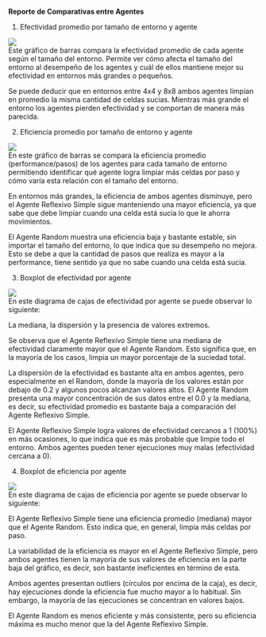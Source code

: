 **Reporte de Comparativas entre Agentes**

1) Efectividad promedio por tamaño de entorno y agente  
   

![][image1]  
Este gráfico de barras compara la efectividad promedio de cada agente según el tamaño del entorno. Permite ver cómo afecta el tamaño del entorno al desempeño de los agentes y cuál de ellos mantiene mejor su efectividad en entornos más grandes o pequeños.

Se puede deducir que en entornos entre 4x4 y 8x8 ambos agentes limpian en promedio la misma cantidad de celdas sucias. Mientras más grande el entorno los agentes pierden efectividad y se comportan de manera más parecida.

2) Eficiencia promedio por tamaño de entorno y agente  
   

![][image2]  
En este gráfico de barras se compara la eficiencia promedio (performance/pasos) de los agentes para cada tamaño de entorno permitiendo identificar qué agente logra limpiar más celdas por paso y cómo varía esta relación con el tamaño del entorno.

En entornos más grandes, la eficiencia de ambos agentes disminuye, pero el Agente Reflexivo Simple sigue manteniendo una mayor eficiencia, ya que sabe que debe limpiar cuando una celda está sucia lo que le ahorra movimientos.

El Agente Random muestra una eficiencia baja y bastante estable, sin importar el tamaño del entorno, lo que indica que su desempeño no mejora. Esto se debe a que la cantidad de pasos que realiza es mayor a la performance, tiene sentido ya que no sabe cuando una celda está sucia.

3) Boxplot de efectividad por agente  
   

![][image3]  
En este diagrama de cajas de efectividad por agente se puede observar lo siguiente:

La mediana, la dispersión y la presencia de valores extremos.

Se observa que el Agente Reflexivo Simple tiene una mediana de efectividad claramente mayor que el Agente Random. Esto significa que, en la mayoría de los casos, limpia un mayor porcentaje de la suciedad total.

La dispersión de la efectividad es bastante alta en ambos agentes, pero especialmente en el Random, donde la mayoría de los valores están por debajo de 0.2 y algunos pocos alcanzan valores altos. El Agente Random presenta una mayor concentración de sus datos entre el 0.0 y la mediana, es decir, su efectividad promedio es bastante baja a comparación del Agente Reflexivo Simple.

El Agente Reflexivo Simple logra valores de efectividad cercanos a 1 (100%) en más ocasiones, lo que indica que es más probable que limpie todo el entorno. Ambos agentes pueden tener ejecuciones muy malas (efectividad cercana a 0).

4) Boxplot de eficiencia por agente

![][image4]  
En este diagrama de cajas de eficiencia por agente se puede observar lo siguiente:

El Agente Reflexivo Simple tiene una eficiencia promedio (mediana) mayor que el Agente Random. Esto indica que, en general, limpia más celdas por paso.

La variabilidad de la eficiencia es mayor en el Agente Reflexivo Simple, pero ambos agentes tienen la mayoría de sus valores de eficiencia en la parte baja del gráfico, es decir, son bastante ineficientes en término de esta.

Ambos agentes presentan outliers (círculos por encima de la caja), es decir, hay ejecuciones donde la eficiencia fue mucho mayor a lo habitual. Sin embargo, la mayoría de las ejecuciones se concentran en valores bajos.

El Agente Random es menos eficiente y más consistente, pero su eficiencia máxima es mucho menor que la del Agente Reflexivo Simple.  

[image1]: images/efectividad_por_size_y_agente.png

[image2]: images/eficiencia_por_size_y_agente.png

[image3]: images/boxplot_efectividad_por_agente.png

[image4]: images/boxplot_eficiencia_por_agente.png
